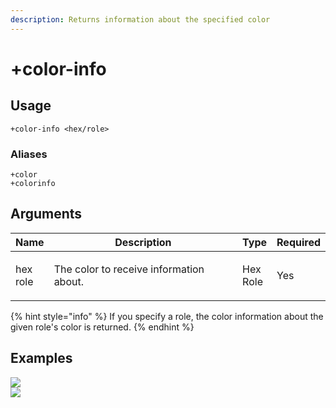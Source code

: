 ```yaml
---
description: Returns information about the specified color
---
```


# +color-info

## Usage

```
+color-info <hex/role>
```

### Aliases
```
+color
+colorinfo
```

## Arguments

| Name               | Description                             | Type               | Required |
| ------------------ | --------------------------------------- | ------------------ | -------- |
| <p>hex<br>role</p> | The color to receive information about. | <p>Hex<br>Role</p> | Yes      |

{% hint style="info" %}
If you specify a role, the color information about the given role's color is returned.
{% endhint %}

## Examples

![](https://user-images.githubusercontent.com/111157596/209472587-c33faa61-d4da-472e-a04e-df066b87915a.png)\
![](https://user-images.githubusercontent.com/111157596/209472592-e64bfc9d-bde3-42c9-a080-07d69d89bad3.png)
